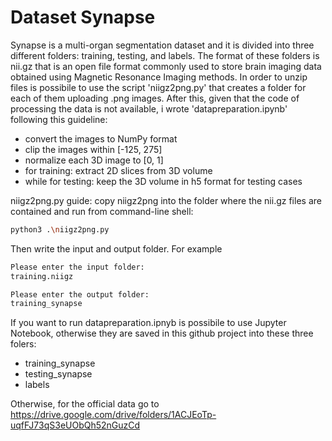 # Dataset Synapse
Synapse  is a multi-organ segmentation dataset and it is divided into three different folders: training, testing, and labels. The format
of these folders is nii.gz that is an open file format commonly used to store brain imaging data obtained using Magnetic Resonance Imaging methods. 
In order to unzip files is possibile to use the script 'niigz2png.py' that creates a folder for each of them uploading .png images. 
After this, given that the code of processing the data is not available, i wrote 'datapreparation.ipynb' following this guideline:
- convert the images to NumPy format
- clip the images within [-125, 275]
- normalize each 3D image to [0, 1]
- for training:
    extract 2D slices from 3D volume
- while for testing:
    keep the 3D volume in h5 format for testing cases 

niigz2png.py guide:
copy niigz2png into the folder where the nii.gz files are contained and run from command-line shell:
```bash
python3 .\niigz2png.py
```
Then write the input and output folder. For example 
```bash
Please enter the input folder:
training.niigz

```
```bash
Please enter the output folder:
training_synapse
```


If you want to run datapreparation.ipnyb is possibile to use Jupyter Notebook, otherwise they are saved in this github project into these three folers:
- training_synapse
- testing_synapse
- labels

Otherwise, for the official data go to https://drive.google.com/drive/folders/1ACJEoTp-uqfFJ73qS3eUObQh52nGuzCd
